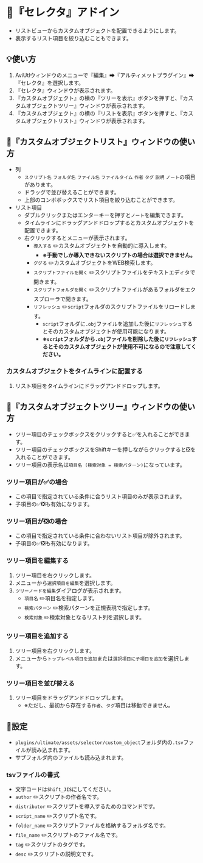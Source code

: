 ﻿# 🎉『セレクタ』アドイン

* リストビューからカスタムオブジェクトを配置できるようにします。
* 表示するリスト項目を絞り込むこともできます。

## 💡使い方

1. AviUtlウィンドウのメニューで『編集』➡『アルティメットプラグイン』➡『セレクタ』を選択します。
1. 『セレクタ』ウィンドウが表示されます。
1. 『カスタムオブジェクト』の横の『ツリーを表示』ボタンを押すと、『カスタムオブジェクトツリー』ウィンドウが表示されます。
1. 『カスタムオブジェクト』の横の『リストを表示』ボタンを押すと、『カスタムオブジェクトリスト』ウィンドウが表示されます。

## 🎨『カスタムオブジェクトリスト』ウィンドウの使い方

* 列
	* `スクリプト名` `フォルダ名` `ファイル名` `ファイルタイム` `作者` `タグ` `説明` `ノート`の項目があります。
	* ドラッグで並び替えることができます。
	* 上部のコンボボックスでリスト項目を絞り込むことができます。
* リスト項目
	* ダブルクリックまたはエンターキーを押すと`ノート`を編集できます。
	* タイムラインにドラッグアンドドロップするとカスタムオブジェクトを配置できます。
	* 右クリックするとメニューが表示されます。
		* `導入する` ✏️カスタムオブジェクトを自動的に導入します。
			* **※手動でしか導入できないスクリプトの場合は選択できません。**
		* `ググる` ✏️カスタムオブジェクトをWEB検索します。
		* `スクリプトファイルを開く` ✏️スクリプトファイルをテキストエディタで開きます。
		* `スクリプトフォルダを開く` ✏️スクリプトファイルがあるフォルダをエクスプローラで開きます。
		* `リフレッシュ` ✏️`script`フォルダのスクリプトファイルをリロードします。
			* `script`フォルダに`.obj`ファイルを追加した後に`リフレッシュ`するとそのカスタムオブジェクトが使用可能になります。
			* **※`script`フォルダから`.obj`ファイルを削除した後に`リフレッシュ`するとそのカスタムオブジェクトが使用不可になるので注意してください。**

### カスタムオブジェクトをタイムラインに配置する

1. リスト項目をタイムラインにドラッグアンドドロップします。

## 🎨『カスタムオブジェクトツリー』ウィンドウの使い方

* ツリー項目のチェックボックスをクリックすると✅️を入れることができます。
* ツリー項目のチェックボックスをShiftキーを押しながらクリックすると❎️を入れることができます。
* ツリー項目の表示名は`項目名 (検索対象 = 検索パターン)`になっています。

### ツリー項目が✅️の場合

* この項目で指定されている条件に合うリスト項目のみが表示されます。
* 子項目の✅️❎️も有効になります。

### ツリー項目が❎️の場合

* この項目で指定されている条件に合わないリスト項目が除外されます。
* 子項目の✅️❎️も有効になります。

### ツリー項目を編集する

1. ツリー項目を右クリックします。
1. メニューから`選択項目を編集`を選択します。
1. `ツリーノードを編集`ダイアログが表示されます。
	* `項目名` ✏️項目名を指定します。
	* `検索パターン` ✏️検索パターンを正規表現で指定します。
	* `検索対象` ✏️検索対象となるリスト列を選択します。

### ツリー項目を追加する

1. ツリー項目を右クリックします。
1. メニューから`トップレベル項目を追加`または`選択項目に子項目を追加`を選択します。

### ツリー項目を並び替える

1. ツリー項目をドラッグアンドドロップします。
	* ※ただし、最初から存在する`作者`、`タグ`項目は移動できません。

## 📝設定

* `plugins/ultimate/assets/selector/custom_object`フォルダ内の`.tsv`ファイルが読み込まれます。
* サブフォルダ内のファイルも読み込まれます。

### tsvファイルの書式

* 文字コードは`Shift_JIS`にしてください。
* `author` ✏️スクリプトの作者名です。
* `distributor` ✏️スクリプトを導入するためのコマンドです。
* `script_name` ✏️スクリプト名です。
* `folder_name` ✏️スクリプトファイルを格納するフォルダ名です。
* `file_name` ✏️スクリプトのファイル名です。
* `tag` ✏️スクリプトのタグです。
* `desc` ✏️スクリプトの説明文です。
